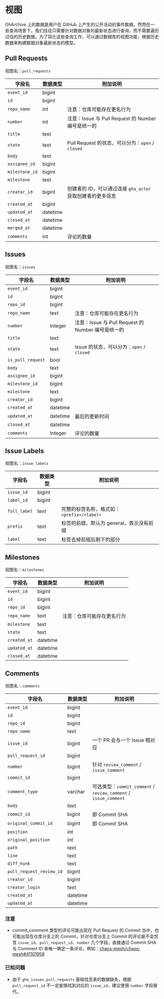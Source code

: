 # 视图

GhArchive 上的数据是用户在 GitHub
上产生的公开活动的事件数据，然而在一些查询场景下，我们往往只需要针对数据对象的最新状态进行查询，而不需要遍历过往的历史数据。为了简化这些查询工作，可以通过数据库的视图功能，根据历史数据来构建数据对象最新状态的模型。

## Pull Requests

视图名：`pull_requests`

| 字段名       | 数据类型 | 附加说明                                                   |
| ------------ | -------- | ---------------------------------------------------------- |
| `event_id`     | bigint   |                                                            |
| `id`           | bigint   |                                                            |
| `repo_name`    | int      | 注意：仓库可能存在更名行为                                 |
| `number`       | int      | 注意：Issue 与 Pull Request 的 Number 编号是统一的         |
| `title`        | text     |                                                            |
| `state`        | text     | Pull Request 的状态，可以分为：`open` / `closed`           |
| `body`         | text     |                                                            |
| `assignee_id`  | bigint   |                                                            |
| `milestone_id` | bigint   |                                                            |
| `milestone`    | text     |                                                            |
| `creator_id`   | bigint   | 创建者的 ID，可以通过连接 `gha_actor` 获取创建者的更多信息 |
| `created_at`   | bigint   |                                                            |
| `updated_at`   | datetime |                                                            |
| `closed_at`    | datetime |                                                            |
| `merged_at`    | datetime |                                                            |
| `comments`     | int      | 评论的数量                                                 |

## Issues

视图名：`issues`

| 字段名          | 数据类型 | 附加说明                                           |
| --------------- | -------- | -------------------------------------------------- |
| `event_id`        | bigint   |                                                    |
| `id`              | bigint   |                                                    |
| `repo_id`         | bigint   |                                                    |
| `repo_name`       | text     | 注意：仓库可能存在更名行为                         |
| `number`          | Integer  | 注意：Issue 与 Pull Request 的 Number 编号是统一的 |
| `title`           | text     |                                                    |
| `state`           | text     | Issue 的状态，可以分为：`open` / `closed`          |
| `is_pull_request` | bool     |                                                    |
| `body`            | text     |                                                    |
| `assignee_id`     | bigint   |                                                    |
| `milestone_id`    | bigint   |                                                    |
| `milestone`       | text     |                                                    |
| `creator_id`      | bigint   |                                                    |
| `created_at`      | datetime |                                                    |
| `updated_at`      | datetime | 最后的更新时间                                     |
| `closed_at`       | datetime |                                                    |
| `comments`        | Integer  | 评论的数量                                         |

## Issue Labels

视图名：`issue_labels`

| 字段名     | 数据类型 | 附加说明                                   |
| ---------- | -------- | ------------------------------------------ |
| `issue_id`   | bigint   |                                            |
| `label_id`   | bigint   |                                            |
| `full_label` | text     | 完整的标签名称，格式如：`<prefix>/<label>` |
| `prefix`     | text     | 标签的前缀，默认为 general，表示没有前缀   |
| `label`      | text     | 标签去掉前缀后剩下的部分                   |

## Milestones

视图名：`milestones`

| 字段名       | 数据类型   | 附加说明                       |
| ------------ | -------- | ----------------------------- |
| `event_id`   | bigint   |                            |
| `id`         | bigint   |                            |
| `repo_id`    | bigint   |                            |
| `repo_name`  | text     | 注意：仓库可能存在更名行为     |
| `milestone`  | text     |                            |
| `state`      | text     |                            |
| `created_at` | datetime |                            |
| `updated_at` | datetime |                            |
| `closed_at`  | datetime |                            |

## Comments

视图名：`comments`

| 字段名                 | 数据类型 | 附加说明                                                              |
|------------------------|----------|-------------------------------------------------------------------|
| `event_id`               | bigint   |                                                                 |
| `id`                     | bigint   |                                                                 |
| `repo_id`                | bigint   |                                                                 |
| `repo_name`              | text     |                                                                 |
| `issue_id`               | bigint   | 一个 PR 会与一个 Issue 相对应 |
| `pull_request_id`        | bigint   |                                                                 |
| `number`                 | bigint   | 针对 `review_comment` / `issue_comment`                         |
| `commit_id`              | bigint   |                                                                 |
| `comment_type`           | varchar  | 可选类型：`commit_comment` / `review_comment` / `issue_comment`  |
| `body`                   | text     |                                                                 |
| `commit_id`              | bigint   | 即 Commit SHA                                                   |
| `original_commit_id`     | bigint   | 即 Commit SHA                                                    |
| `position`               | int      |                                                                 |
| `original_position`      | int      |                                                                 |
| `path`                   | text     |                                                                 |
| `line`                   | text     |                                                                 |
| `diff_hunk`              | text     |                                                                 |
| `pull_request_review_id` | bigint   |                                                                 |
| `creator_id`             | bigint   |                                                                 |
| `creator_login`          | text     |                                                                 |
| `created_at`             | datetime |                                                                 |
| `updated_at`             | datetime |                                                                 |

### 注意

- commit_comment 类型的评论可能出现在 Pull Request 的 Commit 当中，也可能出现在仓库分支上的 Commit，针对仓库分支上 Commit 的评论是不会包含 
  `issue_id`、`pull_request_id`、`number` 几个字段，直接通过 Commit SHA 与 Comment ID 来唯一确定一条评论，例如：[chaos-mesh/chaos-mesh#41101958](https://github.com/chaos-mesh/chaos-mesh/commit/8eab4c153854955bdbc9a28736704c231ed11198#r41101958)

### 已知问题

- 由于 `gha_issues_pull_requests` 基础信息表的数据缺失，根据 `pull_request_id` 不一定能够找到对应的 `issue_id`，建议使用 `number` 字段替代。